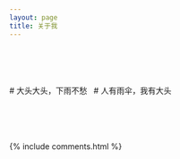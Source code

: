 ```yaml
---
layout: page
title: 关于我 
---
```

</br>
</br>
</br>
</br>
# 大头大头，下雨不愁  
# 人有雨伞，我有大头
</br>
</br>
</br>
</br>
</br>

{% include comments.html %}

